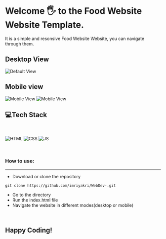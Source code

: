 # Welcome 🖐 to the Food Website Website Template.
It is a simple and resonsive Food Website Website, you can navigate through them.

## Desktop View
![Default View](images/main.png)

## Mobile view
![Mobile View](images/mobiles1.png)
![Mobile View](images/mobiles2.png)


## 💻Tech Stack
<br>

![HTML](https://img.shields.io/badge/html5%20-%23E34F26.svg?&style=for-the-badge&logo=html5&logoColor=white)
![CSS](https://img.shields.io/badge/css3%20-%231572B6.svg?&style=for-the-badge&logo=css3&logoColor=white)
![JS](https://img.shields.io/badge/javascript%20-%23323330.svg?&style=for-the-badge&logo=javascript&logoColor=%23F7DF1E)

<br>

### How to use:

---

- Download or clone the repository

```
git clone https://github.com/imriyakri/WebDev-.git
```

- Go to the directory
- Run the index.html file
- Navigate the website in different modes(desktop or mobile)

<br>

## Happy Coding!

